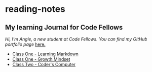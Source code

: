 # reading-notes
## My learning Journal for Code Fellows

*Hi, I'm Angie, a new student at Code Fellows.  You can find my GitHub portfolio page* [here.](https://github.com/aedeleon2023)



* [Class One - Learning Markdown](learning-markdown.md) 
* [Class One - Growth Mindset](growth-mindset.md) 
* [Class Two - Coder's Computer](coders-computer.md)

